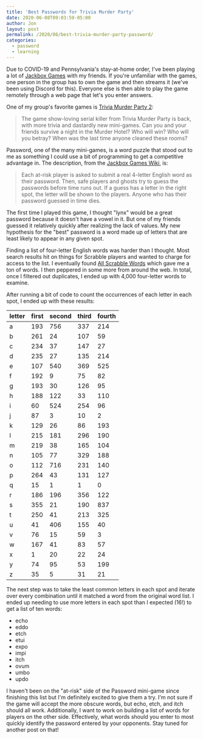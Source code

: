 ```yaml
---
title: 'Best Passwords for Trivia Murder Party'
date: 2020-06-08T09:03:59-05:00
author: Jon
layout: post
permalink: /2020/06/best-trivia-murder-party-password/
categories:
  - password
  - learning
---
```

Due to COVID-19 and Pennsylvania's stay-at-home order, I've been playing a lot of [Jackbox Games](https://www.jackboxgames.com) with my friends. If you're unfamiliar with the games, one person in the group has to own the game and then streams it (we've been using Discord for this). Everyone else is then able to play the game remotely through a web page that let's you enter answers.

One of my group's favorite games is [Trivia Murder Party 2](https://www.jackboxgames.com/trivia-murder-party-two/):

 > The game show-loving serial killer from Trivia Murder Party is back, with more trivia and dastardly new mini-games. Can you and your friends survive a night in the Murder Hotel? Who will win? Who will you betray? When was the last time anyone cleaned these rooms?

Password, one of the many mini-games, is a word puzzle that stood out to me as something I could use a bit of programming to get a competitive advantage in. The description, from the [Jackbox Games Wiki](https://jackboxgames.fandom.com/wiki/Trivia_Murder_Party_2), is:

> Each at-risk player is asked to submit a real 4-letter English word as their password. Then, safe players and ghosts try to guess the passwords before time runs out. If a guess has a letter in the right spot, the letter will be shown to the players. Anyone who has their password guessed in time dies.

The first time I played this game, I thought "lynx" would be a great password because it doesn't have a vowel in it. But one of my friends guessed it relatively quickly after realizing the lack of values. My new hypothesis for the "best" password is a word made up of letters that are least likely to appear in any given spot.

Finding a list of four-letter English words was harder than I thought. Most search results hit on things for Scrabble players and wanted to charge for access to the list. I eventually found [All Scrabble Words](http://www.allscrabblewords.com/4-letter-words/) which gave me a ton of words. I then peppered in some more from around the web. In total, once I filtered out duplicates, I ended up with 4,000 four-letter words to examine.

After running a bit of code to count the occurrences of each letter in each spot, I ended up with these results:

|letter|first|second|third|fourth|
|-------|--------|---------|---------|---------|
|a|193|756|337|214|
|b|261|24|107|59|
|c|234|37|147|27|
|d|235|27|135|214|
|e|107|540|369|525|
|f|192|9|75|82|
|g|193|30|126|95|
|h|188|122|33|110|
|i|60|524|254|96|
|j|87|3|10|2|
|k|129|26|86|193|
|l|215|181|296|190|
|m|219|38|165|104|
|n|105|77|329|188|
|o|112|716|231|140|
|p|264|43|131|127|
|q|15|1|1|0|
|r|186|196|356|122|
|s|355|21|190|837|
|t|250|41|213|325|
|u|41|406|155|40|
|v|76|15|59|3|
|w|167|41|83|57|
|x|1|20|22|24|
|y|74|95|53|199|
|z|35|5|31|21|

The next step was to take the least common letters in each spot and iterate over every combination until it matched a word from the original word list. I ended up needing to use more letters in each spot than I expected (16!) to get a list of ten words:

* echo
* eddo
* etch
* etui
* expo
* impi
* itch
* ovum
* umbo
* updo

I haven't been on the "at-risk" side of the Password mini-game since finishing this list but I'm definitely excited to give them a try. I'm not sure if the game will accept the more obscure words, but echo, etch, and itch should all work. Additionally, I want to work on building a list of words for players on the other side. Effectively, what words should you enter to most quickly identify the password entered by your opponents. Stay tuned for another post on that!